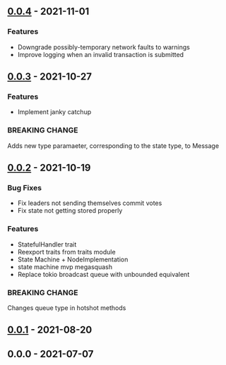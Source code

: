 <a name="0.0.4"></a>
## [0.0.4] - 2021-11-01
### Features
- Downgrade possibly-temporary network faults to warnings
- Improve logging when an invalid transaction is submitted


<a name="0.0.3"></a>
## [0.0.3] - 2021-10-27
### Features
- Implement janky catchup

### BREAKING CHANGE

Adds new type paramaeter, corresponding to the state type, to Message

<a name="0.0.2"></a>
## [0.0.2] - 2021-10-19
### Bug Fixes
- Fix leaders not sending themselves commit votes
- Fix state not getting stored properly

### Features
- StatefulHandler trait
- Reexport traits from traits module
- State Machine + NodeImplementation
- state machine mvp megasquash
- Replace tokio broadcast queue with unbounded equivalent

### BREAKING CHANGE

Changes queue type in hotshot methods


<a name="0.0.1"></a>
## [0.0.1] - 2021-08-20

<a name="0.0.0"></a>
## 0.0.0 - 2021-07-07

[Unreleased]: https://github.com/EspressoSystems/hotshot/compare/0.0.4...HEAD
[0.0.4]: https://github.com/EspressoSystems/hotshot/compare/0.0.3...0.0.4
[0.0.3]: https://github.com/EspressoSystems/hotshot/compare/0.0.2...0.0.3
[0.0.2]: https://github.com/EspressoSystems/hotshot/compare/0.0.1...0.0.2
[0.0.1]: https://github.com/EspressoSystems/hotshot/compare/0.0.0...0.0.1
